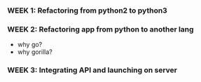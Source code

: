 ### WEEK 1: Refactoring from python2 to python3


### WEEK 2: Refactoring app from python to another lang
- why go?
- why gorilla?

### WEEK 3: Integrating API and launching on server

